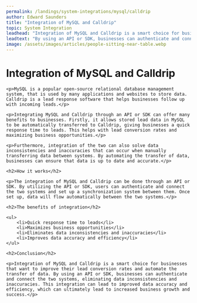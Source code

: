 ```yaml
---
permalink: /landings/system-integrations/mysql/calldrip
author: Edward Saunders
title: "Integration of MySQL and Calldrip"
topic: System Integration
leadhead: "Integration of MySQL and Calldrip is a smart choice for businesses that want to improve their lead conversion rates and automate the transfer of data"
leadtext: "By using an API or SDK, businesses can authenticate and connect the two systems, eliminating data inconsistencies and inaccuracies. This integration can lead to improved data accuracy and efficiency, which can ultimately lead to increased business growth and success."
image: /assets/images/articles/people-sitting-near-table.webp
---
```

<div class="arttext">
	<h1>Integration of MySQL and Calldrip</h1>

	<p>MySQL is a popular open-source relational database management system, that is used by many applications and websites to store data. Calldrip is a lead response software that helps businesses follow up with incoming leads.</p>

	<p>Integrating MySQL and Calldrip through an API or SDK can offer many benefits to businesses. Firstly, it allows stored lead data in MySQL to be automatically transferred to Calldrip, giving businesses a quick response time to leads. This helps with lead conversion rates and maximizing business opportunities.</p>

	<p>Furthermore, integration of the two can also solve data inconsistencies and inaccuracies that can occur when manually transferring data between systems. By automating the transfer of data, businesses can ensure that data is up to date and accurate.</p>

	<h2>How it works</h2>

	<p>The integration of MySQL and Calldrip can be done through an API or SDK. By utilizing the API or SDK, users can authenticate and connect the two systems and set up a synchronization system between them. Once set up, data will flow automatically between the two systems.</p>

	<h2>The benefits of integration</h2>

	<ul>
		<li>Quick response time to leads</li>
		<li>Maximizes business opportunities</li>
		<li>Eliminates data inconsistencies and inaccuracies</li>
		<li>Improves data accuracy and efficiency</li>
	</ul>

	<h2>Conclusion</h2>

	<p>Integration of MySQL and Calldrip is a smart choice for businesses that want to improve their lead conversion rates and automate the transfer of data. By using an API or SDK, businesses can authenticate and connect the two systems, eliminating data inconsistencies and inaccuracies. This integration can lead to improved data accuracy and efficiency, which can ultimately lead to increased business growth and success.</p>

</div>